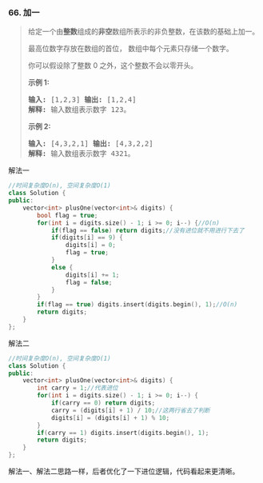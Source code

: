 ### 66. 加一

> <div
> class="content__2ebE"><div><p>给定一个由<strong>整数</strong>组成的<strong>非空</strong>数组所表示的非负整数，在该数的基础上加一。</p>
> 
> <p>最高位数字存放在数组的首位， 数组中每个元素只存储一个数字。</p>
> 
> <p>你可以假设除了整数 0 之外，这个整数不会以零开头。</p>
> 
> <p><strong>示例&nbsp;1:</strong></p>
> 
> <pre><strong>输入:</strong> [1,2,3] <strong>输出:</strong> [1,2,4]
> <strong>解释:</strong> 输入数组表示数字 123。 </pre>
> 
> <p><strong>示例&nbsp;2:</strong></p>
> 
> <pre><strong>输入:</strong> [4,3,2,1] <strong>输出:</strong> [4,3,2,2]
> <strong>解释:</strong> 输入数组表示数字 4321。 </pre> </div></div>

解法一
```cpp
//时间复杂度O(n), 空间复杂度O(1)
class Solution {
public:
    vector<int> plusOne(vector<int>& digits) {
        bool flag = true;
        for(int i = digits.size() - 1; i >= 0; i--) {//O(n)
            if(flag == false) return digits;//没有进位就不用进行下去了
            if(digits[i] == 9) {
                digits[i] = 0;
                flag = true;
            }
            else {
                digits[i] += 1;
                flag = false;
            }
        }
        if(flag == true) digits.insert(digits.begin(), 1);//O(n)
        return digits;
    }
};
```

解法二
```cpp
//时间复杂度O(n), 空间复杂度O(1)
class Solution {
public:
    vector<int> plusOne(vector<int>& digits) {
        int carry = 1;//代表进位
        for(int i = digits.size() - 1; i >= 0; i--) {
            if(carry == 0) return digits;
            carry = (digits[i] + 1) / 10;//这两行省去了判断
            digits[i] = (digits[i] + 1) % 10;
        }
        if(carry == 1) digits.insert(digits.begin(), 1);
        return digits;
    }
};
```

解法一、解法二思路一样，后者优化了一下进位逻辑，代码看起来更清晰。